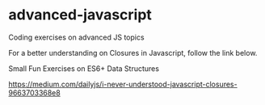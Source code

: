 # advanced-javascript
Coding exercises on advanced JS topics

For a better understanding on Closures in Javascript, follow the link below. 

Small Fun Exercises on ES6+ Data Structures

https://medium.com/dailyjs/i-never-understood-javascript-closures-9663703368e8
